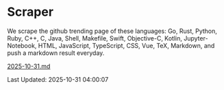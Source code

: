 # Scraper

We scrape the github trending page of these languages: Go, Rust, Python, Ruby, C++, C, Java, Shell, Makefile, Swift, Objective-C, Kotlin, Jupyter-Notebook, HTML, JavaScript, TypeScript, CSS, Vue, TeX, Markdown, and push a markdown result everyday.

[2025-10-31.md](https://github.com/yangwenmai/github-trending-backup/blob/master/2025-10-31.md)

Last Updated: 2025-10-31 04:00:07